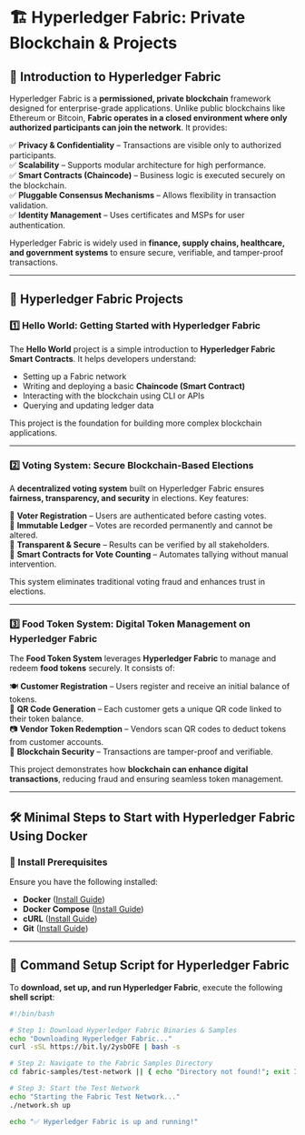 # 🏗️ Hyperledger Fabric: Private Blockchain & Projects

## 📌 Introduction to Hyperledger Fabric

Hyperledger Fabric is a **permissioned, private blockchain** framework designed for enterprise-grade applications. Unlike public blockchains like Ethereum or Bitcoin, **Fabric operates in a closed environment where only authorized participants can join the network**. It provides:

✅ **Privacy & Confidentiality** – Transactions are visible only to authorized participants.  
✅ **Scalability** – Supports modular architecture for high performance.  
✅ **Smart Contracts (Chaincode)** – Business logic is executed securely on the blockchain.  
✅ **Pluggable Consensus Mechanisms** – Allows flexibility in transaction validation.  
✅ **Identity Management** – Uses certificates and MSPs for user authentication.

Hyperledger Fabric is widely used in **finance, supply chains, healthcare, and government systems** to ensure secure, verifiable, and tamper-proof transactions.

---

## 🚀 Hyperledger Fabric Projects

### 1️⃣ Hello World: Getting Started with Hyperledger Fabric

The **Hello World** project is a simple introduction to **Hyperledger Fabric Smart Contracts**. It helps developers understand:

- Setting up a Fabric network  
- Writing and deploying a basic **Chaincode (Smart Contract)**  
- Interacting with the blockchain using CLI or APIs  
- Querying and updating ledger data  

This project is the foundation for building more complex blockchain applications.

---

### 2️⃣ Voting System: Secure Blockchain-Based Elections

A **decentralized voting system** built on Hyperledger Fabric ensures **fairness, transparency, and security** in elections. Key features:

🔹 **Voter Registration** – Users are authenticated before casting votes.  
🔹 **Immutable Ledger** – Votes are recorded permanently and cannot be altered.  
🔹 **Transparent & Secure** – Results can be verified by all stakeholders.  
🔹 **Smart Contracts for Vote Counting** – Automates tallying without manual intervention.  

This system eliminates traditional voting fraud and enhances trust in elections.

---

### 3️⃣ Food Token System: Digital Token Management on Hyperledger Fabric

The **Food Token System** leverages **Hyperledger Fabric** to manage and redeem **food tokens** securely. It consists of:

🍽️ **Customer Registration** – Users register and receive an initial balance of tokens.  
📲 **QR Code Generation** – Each customer gets a unique QR code linked to their token balance.  
📷 **Vendor Token Redemption** – Vendors scan QR codes to deduct tokens from customer accounts.  
🔐 **Blockchain Security** – Transactions are tamper-proof and verifiable.  

This project demonstrates how **blockchain can enhance digital transactions**, reducing fraud and ensuring seamless token management.

---

## 🛠️ Minimal Steps to Start with Hyperledger Fabric Using Docker

### 🔹 Install Prerequisites

Ensure you have the following installed:
- **Docker** ([Install Guide](https://docs.docker.com/get-docker/))
- **Docker Compose** ([Install Guide](https://docs.docker.com/compose/install/))
- **cURL** ([Install Guide](https://curl.se/))
- **Git** ([Install Guide](https://git-scm.com/downloads))

---

## 📌 Command Setup Script for Hyperledger Fabric

To **download, set up, and run Hyperledger Fabric**, execute the following **shell script**:

```sh
#!/bin/bash

# Step 1: Download Hyperledger Fabric Binaries & Samples
echo "Downloading Hyperledger Fabric..."
curl -sSL https://bit.ly/2ysbOFE | bash -s

# Step 2: Navigate to the Fabric Samples Directory
cd fabric-samples/test-network || { echo "Directory not found!"; exit 1; }

# Step 3: Start the Test Network
echo "Starting the Fabric Test Network..."
./network.sh up

echo "✅ Hyperledger Fabric is up and running!"
